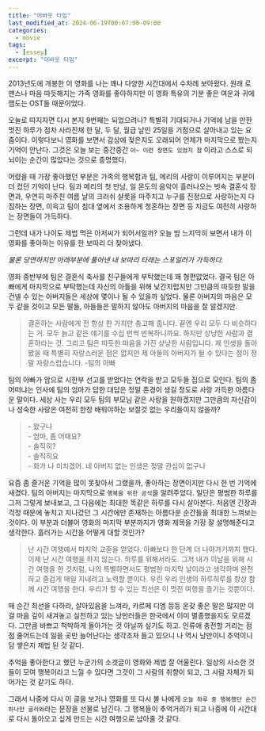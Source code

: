 ```yaml
---
title: "어바웃 타임"
last_modified_at: 2024-06-19T00:07:00-09:00
categories:
  - movie
tags:
  - [essey]
excerpt: "어바웃 타임"
---
```


2013년도에 개봉한 이 영화를 나는 꽤나 다양한 시간대에서 수차례 보아왔다. 원래 로맨스나 마음 따듯해지는 가족 영화를 좋아하지만 이 영화 특유의 기분 좋은 여운과 귀에 맴도는 OST들 때문이었다.

오늘로 따지자면 다시 본지 9번째는 되었으려나? 특별히 기대되거나 기억에 남을 만한 멋진 하루가 점차 사라진채 한 달, 두 달, 월급 날인 25일을 기점으로 살아내고 있는 요즘이다. 이렇다보니 영화를 보면서 감상에 젖은지도 오래되어 언제가 마지막으로 봤는지 기억이 안난다. 그것은 오늘 보는 중간중간 `아~ 이런 장면도 있었지 참` 이라고 스스로 되뇌이는 순간이 많았다는 것으로 증명했다.

어렸을 때 가장 좋아했던 부분은 가족의 행복함과 팀, 메리의 사랑이 이루어지는 부분이 더 컸던 기억이 난다. 팀과 메리의 첫 만남, 일 몬도의 음악이 흘러나오는 빗속 결혼식 장면과, 우연히 마주친 여름 날의 크러쉬 샬롯을 마주치고 누구를 진정으로 사랑하는지 다짐하는 장면, 이윽고 팀이 침대 옆에서 조용하게 청혼하는 장면 등 지금도 여전히 사랑하는 장면들이 가득하다.

그런데 내가 나이도 제법 먹은 아저씨가 되어서일까? 오늘 밤 느지막히 보면서 내가 이 영화를 좋아하는 이유를 한 보따리 더 찾아냈다.

*물론 당연하지만 아래부분에 풀어낸 내 보따리 타래는 스포일러가 가득하다.*


영화 중반부에 팀은 결혼식 축사를 친구들에게 부탁했는데 꽤 형편없었다. 결국 팀은 아빠에게 마지막으로 부탁했는데 자신의 아들을 위해 낯간지럽지만 그만큼의 따듯한 말을 건넬 수 있는 아버지들은 세상에 몇이나 될 수 있을까 싶었다. 물론 아버지의 마음은 모두 같을 것이고 모든 딸들, 아들들은 말하지 않아도 아버지의 마음을 잘 알겠지만.

> 결혼하는 사람에게 전 항상 한 가지만 충고해 줍니다. 끝엔 우리 모두 다 비슷하다는 거. 모두 늙고 같은 얘기를 수십 번씩 반복하니까요. 하지만 상냥한 사람과 결혼하라는 것. 그리고 팀은 따듯한 마음을 가진 상냥한 사람입니다. 제 인생을 돌아봤을 때 특별히 자랑스러운 점은 없지만 제 아들의 아버지가 될 수 있다는 점이 정말 자랑스럽습니다. -팀의 아빠


팀의 아빠가 암으로 시한부 선고를 받았다는 연락을 받고 모두들 집으로 모인다. 팀의 좀 어떠냐는 인사에 팀의 엄마가 답한 대답은 정말 존경이 생길 정도로 사랑 가득한 아름다운 말이다. 세상 사는 우리 모두 팀의 부모님 같은 사랑을 원하겠지만 그만큼의 자신감이나 성숙한 사랑은 여전히 한창 배워야하는 보잘것 없는 우리들이지 않을까?

> \- 왔구나<br/>
\- 엄마, 좀 어때요?<br/>
\- 솔직히?<br/>
\- 솔직히요<br/>
\- 화가 나 미치겠어. 네 아버지 없는 인생은 정말 관심이 없구나


요즘 좀 즐거운 기억을 많이 못찾아서 그랬을까, 좋아하는 장면이지만 다시 한 번 기억에 새겼다. 팀의 아버지는 마지막으로 `행복을 위한 공식`을 알려주었다. 일단은 평범한 하루를 그저 그렇게 보내보고, 그 다음에는 최대한 똑같은 하루를 다시 살아본다. 처음엔 긴장과 걱정 때문에 놓치고 지나갔던 그 시간에만 존재하는 아름다운 순간들을 최대한 느껴보는 것이다. 이 부분과 더불어 영화의 마지막 부분까지가 영화 제목을 가장 잘 설명해준다고 생각한다. 흘러가는 시간을 어떻게 대할 것인가?

> 난 시간 여행에서 마지막 교훈을 얻었다. 아빠보다 한 단계 더 나아가기까지 했다. 이제 난 시간 여행을 하지 않는다. 하루를 위해서라도. 그저 내가 이날을 위해 시간 여행을 한 것처럼, 나의 특별하면서도 평범한 마지막 날이라고 생각하며 완전하고 즐겁게 매일 지내려고 노력할 뿐이다. 우린 우리 인생의 하루하루를 항상 함께 시간 여행을 한다. 우리가 할 수 있는 최선은 이 멋진 여행을 즐기는 것뿐이다.


매 순간 최선을 다하라, 살아있음을 느껴라, 카르페 디엠 등등 온갖 좋은 말은 많지만 이걸 마음 깊이 새겨놓고 실천하고 있는 낭만러들은 한국에서 이미 멸종했을지도 모르겠다. 그만큼 바쁘고 척박하게 돌아가는 것 아닐까 싶기도 하고. 인류애 충전할 거리는 점점 줄어드는데 잃을 곳만 늘어난다는 생각조차 들고 있으니 나 역시 낭만이니 추억이니 담 쌓은지 제법 된 것 같다.

추억을 좋아한다고 했던 누군가의 소갯글이 영화와 제법 잘 어울린다. 일상의 사소한 것들이 모여 행복이라고 느낄 수 있다면 그것이 그 사람의 취향이 되고, 그 사람 자체가 되어가는 것 같기도 하다.

그래서 나중에 다시 이 글을 보거나 영화를 또 다시 볼 나에게 `오늘 하루 중 행복했던 순간 하나만 골라와`라는 문장을 선물로 남긴다. 그 행복들이 추억거리가 되고 나중에 이 시간대로 다시 돌아오고 싶게 만드는 시간 여행으로 남아줄 것 같다.
